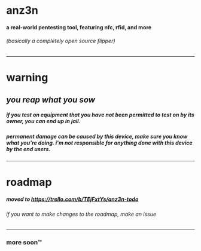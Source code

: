 # anz3n
#### a real-world pentesting tool, featuring nfc, rfid, and more

###### (basically a completely open source flipper)
------------
# warning
## *you reap what you sow*
##### if you test on equipment that you have not been permitted to test on by its owner, you can end up in jail.
##### permanent damage can be caused by this device, make sure you know what you're doing. i'm not responsible for anything done with this device by the end users.
------------
# roadmap
##### *moved to https://trello.com/b/TEjFxtYs/anz3n-todo*
###### if you want to make changes to the roadmap, make an issue
------------
### more soon™️

